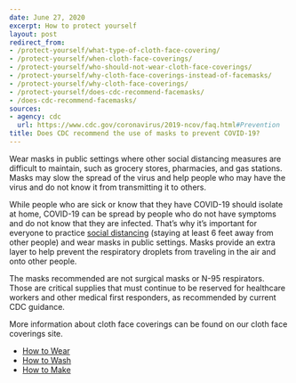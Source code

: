 ```yaml
---
date: June 27, 2020
excerpt: How to protect yourself
layout: post
redirect_from:
- /protect-yourself/what-type-of-cloth-face-covering/
- /protect-yourself/when-cloth-face-coverings/
- /protect-yourself/who-should-not-wear-cloth-face-coverings/
- /protect-yourself/why-cloth-face-coverings-instead-of-facemasks/
- /protect-yourself/why-cloth-face-coverings/
- /protect-yourself/does-cdc-recommend-facemasks/
- /does-cdc-recommend-facemasks/
sources:
- agency: cdc
  url: https://www.cdc.gov/coronavirus/2019-ncov/faq.html#Prevention
title: Does CDC recommend the use of masks to prevent COVID-19?
---
```


Wear masks in public settings where other social distancing measures are difficult to maintain, such as grocery stores, pharmacies, and gas stations. Masks may slow the spread of the virus and help people who may have the virus and do not know it from transmitting it to others.

While people who are sick or know that they have COVID-19 should isolate at home, COVID-19 can be spread by people who do not have symptoms and do not know that they are infected. That’s why it’s important for everyone to practice [social distancing](https://www.cdc.gov/coronavirus/2019-ncov/prevent-getting-sick/social-distancing.html) (staying at least 6 feet away from other people) and wear masks in public settings. Masks provide an extra layer to help prevent the respiratory droplets from traveling in the air and onto other people.

The masks recommended are not surgical masks or N-95 respirators. Those are critical supplies that must continue to be reserved for healthcare workers and other medical first responders, as recommended by current CDC guidance.

More information about cloth face coverings can be found on our cloth face coverings site.

* [How to Wear](https://www.cdc.gov/coronavirus/2019-ncov/prevent-getting-sick/how-to-wear-cloth-face-coverings.html)
* [How to Wash](https://www.cdc.gov/coronavirus/2019-ncov/prevent-getting-sick/how-to-wash-cloth-face-coverings.html)
* [How to Make](https://www.cdc.gov/coronavirus/2019-ncov/prevent-getting-sick/how-to-make-cloth-face-covering.html)